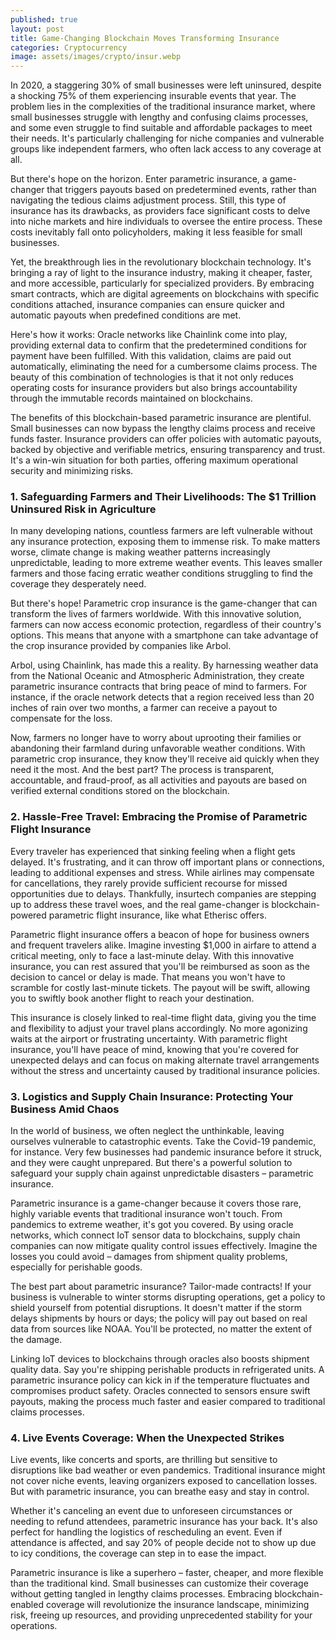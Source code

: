 ```yaml
---
published: true
layout: post
title: Game-Changing Blockchain Moves Transforming Insurance
categories: Cryptocurrency
image: assets/images/crypto/insur.webp
---
```

In 2020, a staggering 30% of small businesses were left uninsured, despite a shocking 75% of them experiencing insurable events that year. The problem lies in the complexities of the traditional insurance market, where small businesses struggle with lengthy and confusing claims processes, and some even struggle to find suitable and affordable packages to meet their needs. It's particularly challenging for niche companies and vulnerable groups like independent farmers, who often lack access to any coverage at all.

But there's hope on the horizon. Enter parametric insurance, a game-changer that triggers payouts based on predetermined events, rather than navigating the tedious claims adjustment process. Still, this type of insurance has its drawbacks, as providers face significant costs to delve into niche markets and hire individuals to oversee the entire process. These costs inevitably fall onto policyholders, making it less feasible for small businesses.

Yet, the breakthrough lies in the revolutionary blockchain technology. It's bringing a ray of light to the insurance industry, making it cheaper, faster, and more accessible, particularly for specialized providers. By embracing smart contracts, which are digital agreements on blockchains with specific conditions attached, insurance companies can ensure quicker and automatic payouts when predefined conditions are met.

Here's how it works: Oracle networks like Chainlink come into play, providing external data to confirm that the predetermined conditions for payment have been fulfilled. With this validation, claims are paid out automatically, eliminating the need for a cumbersome claims process. The beauty of this combination of technologies is that it not only reduces operating costs for insurance providers but also brings accountability through the immutable records maintained on blockchains.

The benefits of this blockchain-based parametric insurance are plentiful. Small businesses can now bypass the lengthy claims process and receive funds faster. Insurance providers can offer policies with automatic payouts, backed by objective and verifiable metrics, ensuring transparency and trust. It's a win-win situation for both parties, offering maximum operational security and minimizing risks.

### 1. Safeguarding Farmers and Their Livelihoods: The $1 Trillion Uninsured Risk in Agriculture

In many developing nations, countless farmers are left vulnerable without any insurance protection, exposing them to immense risk. To make matters worse, climate change is making weather patterns increasingly unpredictable, leading to more extreme weather events. This leaves smaller farmers and those facing erratic weather conditions struggling to find the coverage they desperately need.

But there's hope! Parametric crop insurance is the game-changer that can transform the lives of farmers worldwide. With this innovative solution, farmers can now access economic protection, regardless of their country's options. This means that anyone with a smartphone can take advantage of the crop insurance provided by companies like Arbol.

Arbol, using Chainlink, has made this a reality. By harnessing weather data from the National Oceanic and Atmospheric Administration, they create parametric insurance contracts that bring peace of mind to farmers. For instance, if the oracle network detects that a region received less than 20 inches of rain over two months, a farmer can receive a payout to compensate for the loss.

Now, farmers no longer have to worry about uprooting their families or abandoning their farmland during unfavorable weather conditions. With parametric crop insurance, they know they'll receive aid quickly when they need it the most. And the best part? The process is transparent, accountable, and fraud-proof, as all activities and payouts are based on verified external conditions stored on the blockchain.

### 2. Hassle-Free Travel: Embracing the Promise of Parametric Flight Insurance

Every traveler has experienced that sinking feeling when a flight gets delayed. It's frustrating, and it can throw off important plans or connections, leading to additional expenses and stress. While airlines may compensate for cancellations, they rarely provide sufficient recourse for missed opportunities due to delays. Thankfully, insurtech companies are stepping up to address these travel woes, and the real game-changer is blockchain-powered parametric flight insurance, like what Etherisc offers.

Parametric flight insurance offers a beacon of hope for business owners and frequent travelers alike. Imagine investing $1,000 in airfare to attend a critical meeting, only to face a last-minute delay. With this innovative insurance, you can rest assured that you'll be reimbursed as soon as the decision to cancel or delay is made. That means you won't have to scramble for costly last-minute tickets. The payout will be swift, allowing you to swiftly book another flight to reach your destination.

This insurance is closely linked to real-time flight data, giving you the time and flexibility to adjust your travel plans accordingly. No more agonizing waits at the airport or frustrating uncertainty. With parametric flight insurance, you'll have peace of mind, knowing that you're covered for unexpected delays and can focus on making alternate travel arrangements without the stress and uncertainty caused by traditional insurance policies.

### 3. Logistics and Supply Chain Insurance: Protecting Your Business Amid Chaos

In the world of business, we often neglect the unthinkable, leaving ourselves vulnerable to catastrophic events. Take the Covid-19 pandemic, for instance. Very few businesses had pandemic insurance before it struck, and they were caught unprepared. But there's a powerful solution to safeguard your supply chain against unpredictable disasters – parametric insurance.

Parametric insurance is a game-changer because it covers those rare, highly variable events that traditional insurance won't touch. From pandemics to extreme weather, it's got you covered. By using oracle networks, which connect IoT sensor data to blockchains, supply chain companies can now mitigate quality control issues effectively. Imagine the losses you could avoid – damages from shipment quality problems, especially for perishable goods.

The best part about parametric insurance? Tailor-made contracts! If your business is vulnerable to winter storms disrupting operations, get a policy to shield yourself from potential disruptions. It doesn't matter if the storm delays shipments by hours or days; the policy will pay out based on real data from sources like NOAA. You'll be protected, no matter the extent of the damage.

Linking IoT devices to blockchains through oracles also boosts shipment quality data. Say you're shipping perishable products in refrigerated units. A parametric insurance policy can kick in if the temperature fluctuates and compromises product safety. Oracles connected to sensors ensure swift payouts, making the process much faster and easier compared to traditional claims processes.

### 4. Live Events Coverage: When the Unexpected Strikes

Live events, like concerts and sports, are thrilling but sensitive to disruptions like bad weather or even pandemics. Traditional insurance might not cover niche events, leaving organizers exposed to cancellation losses. But with parametric insurance, you can breathe easy and stay in control.

Whether it's canceling an event due to unforeseen circumstances or needing to refund attendees, parametric insurance has your back. It's also perfect for handling the logistics of rescheduling an event. Even if attendance is affected, and say 20% of people decide not to show up due to icy conditions, the coverage can step in to ease the impact.

Parametric insurance is like a superhero – faster, cheaper, and more flexible than the traditional kind. Small businesses can customize their coverage without getting tangled in lengthy claims processes. Embracing blockchain-enabled coverage will revolutionize the insurance landscape, minimizing risk, freeing up resources, and providing unprecedented stability for your operations.
